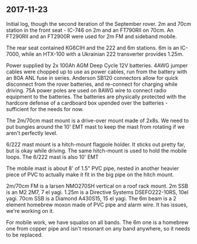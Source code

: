 2017-11-23
------

Initial log, though the second iteration of the September rover. 
2m and 70cm station in the front seat - IC-746 on 2m and an FT790RII on 70cm.
An FT290RII and an FT2900R were used for 2m FM and sideband mobile.

The rear seat contained KG6CIH and the 222 and 6m stations. 6m is an IC-7000,
while an HTX-100 with a Ukrainian 222 transverter provides 1.25m.

Power supplied by 2x 100Ah AGM Deep Cycle 12V batteries. 4AWG jumper cables 
were chopped up to use as power cables, run from the battery with an 80A 
ANL fuse in series. Anderson SB120 connectors allow for quick disconnect from
the rover batteries, and re-connect for charging while driving. 75A power poles
are used on 8AWG wire to connect radio equipment to the batteries. The 
batteries are physically protected with the hardcore defense of a cardboard 
box upended over the batteries - sufficient for the needs for now.

The 2m/70cm mast mount is a drive-over mount made of 2x8s. We need to put 
bungies around the 10' EMT mast to keep the mast from rotating if we aren't
perfectly level. 

6/222 mast mount is a hitch-mount flagpole holder. It sticks out pretty far,
but is okay while driving. The same hitch-mount is used to hold the mobile
loops. The 6/222 mast is also 10' EMT

The mobile mast is about 8' of 1.5" PVC pipe, nested in another heavier 
piece of PVC to actually make it fit in the big pipe on the hitch mount.

2m/70cm FM is a larsen NMO270SH vertical on a roof rack mount. 2m SSB is an
M2 2M7, 7 el yagi. 1.25m is a Directive Systems DSEFO222-10RS, 10el yagi. 70cm
SSB is a Diamond A430S15, 15 el yagi. The 6m beam is a 2 element homebrew moxon
made of PVC pipe and alarm wire. It has issues, we're working on it. 

For mobile work, we have squalos on all bands. The 6m one is a homebrew one from
copper pipe and isn't resonant on any band anywhere, so it needs to be replaced.
